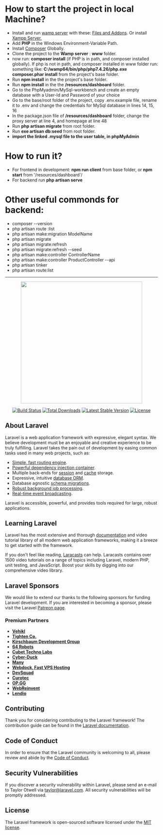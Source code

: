 <h1>How to start the project in local Machine?</h1>
<ul>
    <li>Install and run <a href="https://www.wampserver.com/" target="blank">wamp server</a> with these: <a href="https://wampserver.aviatechno.net/?lang=en&prerequis=afficher" target="blank">Files and Addons</a>. Or install <a href="https://www.apachefriends.org/" target="blank">Xampp Server.</a></li>
    <li>Add <strong>PHP</strong> in the Windows Environment-Variable Path.</li>
    <li>Install <a href="https://getcomposer.org/download/" target="blank">Composer</a> Globally.</li>
    <li>Clone the project to the <strong>Wamp server</strong> : <strong>www</strong> folder.</li>
    <li>now run: <strong>composer install</strong> (if PHP is in path, and composer installed globally). If php is not in path, and composer installed in www folder run:  something like: <strong>C:/wamp64/bin/php/php7.4.26/php.exe composer.phar install</strong> from the project's base folder.</li>
    <li>Run <strong>npm install</strong> in the the project's base folder.</li>
    <li>Run <strong>npm install</strong> in the the <strong>/resources/dashboard</strong> folder.</li>
    <li>Go to the PhpMyadmin/MySql-workbench and create an empty database with a User-Id and Password of your choice</li>
    <li>Go to the base/root folder of the project, copy .env.example file, rename it to .env and change the credentials for MySql database in lines 14, 15, 16</li>
    <li>In the package.json file of <strong>/resources/dashboard</strong> folder, change the proxy server at line 4, and homepage at line 48</li>
    <li>Run <strong>php artisan migrate</strong> from root folder.</li>
    <li>Run <strong>exe artisan db:seed</strong> from root folder.</li>
    <li><strong>import the linked .mysql file to the user table, in phpMyAdmin</strong></li>
</ul>
<h1>How to run it?</h1>
<ul>
    <li>For frontend in development: <strong>npm run client</strong> from base folder, or <strong>npm start</strong> from '/resources/dashboard'/</li>
    <li>For backend run <strong>php artisan serve</strong></li>
</ul>
<h1>Other useful commonds for backend:</h1>
<ul>
    <li>composer --version</li>
    <li>php artisan route :list</li>
    <li>php artisan make:migration ModelName</li>
    <li>php artisan migrate</li>
    <li>php artisan migrate:refresh</li>
    <li>php artisan migrate:refresh --seed</li>
    <li>php artisan make:controller ControllerName</li>
    <li>php artisan make:controller ProductController --api</li>
    <li>php artisan tinker</li>
    <li>php artisan route:list</li>
</ul>
    
<hr/>

<p align="center"><a href="https://laravel.com" target="_blank"><img src="https://raw.githubusercontent.com/laravel/art/master/logo-lockup/5%20SVG/2%20CMYK/1%20Full%20Color/laravel-logolockup-cmyk-red.svg" width="400"></a></p>

<p align="center">
<a href="https://travis-ci.org/laravel/framework"><img src="https://travis-ci.org/laravel/framework.svg" alt="Build Status"></a>
<a href="https://packagist.org/packages/laravel/framework"><img src="https://img.shields.io/packagist/dt/laravel/framework" alt="Total Downloads"></a>
<a href="https://packagist.org/packages/laravel/framework"><img src="https://img.shields.io/packagist/v/laravel/framework" alt="Latest Stable Version"></a>
<a href="https://packagist.org/packages/laravel/framework"><img src="https://img.shields.io/packagist/l/laravel/framework" alt="License"></a>
</p>

## About Laravel

Laravel is a web application framework with expressive, elegant syntax. We believe development must be an enjoyable and creative experience to be truly fulfilling. Laravel takes the pain out of development by easing common tasks used in many web projects, such as:

- [Simple, fast routing engine](https://laravel.com/docs/routing).
- [Powerful dependency injection container](https://laravel.com/docs/container).
- Multiple back-ends for [session](https://laravel.com/docs/session) and [cache](https://laravel.com/docs/cache) storage.
- Expressive, intuitive [database ORM](https://laravel.com/docs/eloquent).
- Database agnostic [schema migrations](https://laravel.com/docs/migrations).
- [Robust background job processing](https://laravel.com/docs/queues).
- [Real-time event broadcasting](https://laravel.com/docs/broadcasting).

Laravel is accessible, powerful, and provides tools required for large, robust applications.

## Learning Laravel

Laravel has the most extensive and thorough [documentation](https://laravel.com/docs) and video tutorial library of all modern web application frameworks, making it a breeze to get started with the framework.

If you don't feel like reading, [Laracasts](https://laracasts.com) can help. Laracasts contains over 1500 video tutorials on a range of topics including Laravel, modern PHP, unit testing, and JavaScript. Boost your skills by digging into our comprehensive video library.

## Laravel Sponsors

We would like to extend our thanks to the following sponsors for funding Laravel development. If you are interested in becoming a sponsor, please visit the Laravel [Patreon page](https://patreon.com/taylorotwell).

### Premium Partners

- **[Vehikl](https://vehikl.com/)**
- **[Tighten Co.](https://tighten.co)**
- **[Kirschbaum Development Group](https://kirschbaumdevelopment.com)**
- **[64 Robots](https://64robots.com)**
- **[Cubet Techno Labs](https://cubettech.com)**
- **[Cyber-Duck](https://cyber-duck.co.uk)**
- **[Many](https://www.many.co.uk)**
- **[Webdock, Fast VPS Hosting](https://www.webdock.io/en)**
- **[DevSquad](https://devsquad.com)**
- **[Curotec](https://www.curotec.com/services/technologies/laravel/)**
- **[OP.GG](https://op.gg)**
- **[WebReinvent](https://webreinvent.com/?utm_source=laravel&utm_medium=github&utm_campaign=patreon-sponsors)**
- **[Lendio](https://lendio.com)**

## Contributing

Thank you for considering contributing to the Laravel framework! The contribution guide can be found in the [Laravel documentation](https://laravel.com/docs/contributions).

## Code of Conduct

In order to ensure that the Laravel community is welcoming to all, please review and abide by the [Code of Conduct](https://laravel.com/docs/contributions#code-of-conduct).

## Security Vulnerabilities

If you discover a security vulnerability within Laravel, please send an e-mail to Taylor Otwell via [taylor@laravel.com](mailto:taylor@laravel.com). All security vulnerabilities will be promptly addressed.

## License

The Laravel framework is open-sourced software licensed under the [MIT license](https://opensource.org/licenses/MIT).
